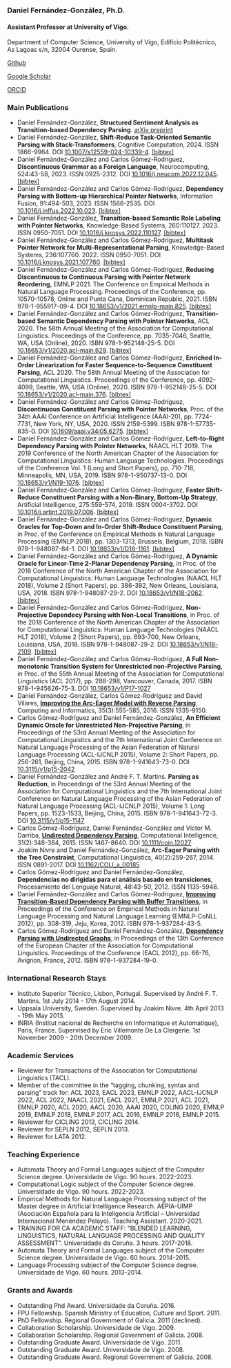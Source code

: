 ### Daniel Fernández-González, Ph.D.
#### Assistant Professor at University of Vigo. 
Department of Computer Science, University of Vigo, Edificio Politécnico, As Lagoas s/n, 32004 Ourense, Spain.

[Github](https://github.com/danifg)

[Google Scholar](https://scholar.google.es/citations?user=kMQ_epIAAAAJ&hl)

[ORCID](https://orcid.org/0000-0002-6733-2371)

### Main Publications
- Daniel Fernández-González, **Structured Sentiment Analysis as Transition-based Dependency Parsing**. [arXiv preprint](https://arxiv.org/pdf/2305.05311.pdf)
- Daniel Fernández-González, **Shift-Reduce Task-Oriented Semantic Parsing with Stack-Transformers**, Cognitive Computation, 2024. ISSN 1866-9964. DOI [10.1007/s12559-024-10339-4](https://doi.org/10.1007/s12559-024-10339-4). [[bibtex]](https://github.com/danifg/ShiftReduce-TOP#citation)
- Daniel Fernández-González and Carlos Gómez-Rodríguez, **Discontinuous Grammar as a Foreign Language**, Neurocomputing, 524:43-58, 2023. ISSN 0925-2312. DOI [10.1016/j.neucom.2022.12.045](https://doi.org/10.1016/j.neucom.2022.12.045). [[bibtex]](https://github.com/danifg/Disco-Seq2seq-Parser#citation)
- Daniel Fernández-González and Carlos Gómez-Rodríguez, **Dependency Parsing with Bottom-up Hierarchical Pointer Networks**, Information Fusion, 91:494-503, 2023. ISSN 1566-2535. DOI [10.1016/j.inffus.2022.10.023](https://doi.org/10.1016/j.inffus.2022.10.023). [[bibtex]](https://github.com/danifg/BottomUp-Hierarchical-PtrNet#citation)
- Daniel Fernández-González, **Transition-based Semantic Role Labeling with Pointer Networks**, Knowledge-Based Systems, 260:110127. 2023. ISSN 0950-7051. DOI [10.1016/j.knosys.2022.110127](https://doi.org/10.1016/j.knosys.2022.110127). [[bibtex]](https://github.com/danifg/SRLPointer#citation)
- Daniel Fernández-González and Carlos Gómez-Rodríguez, **Multitask Pointer Network for Multi-Representational Parsing**, Knowledge-Based Systems, 236:107760. 2022. ISSN 0950-7051. DOI [10.1016/j.knosys.2021.107760](https://doi.org/10.1016/j.knosys.2021.107760). [[bibtex]](http://www.grupolys.org/~cgomezr/bib/FerGomKBS2022.bib)
- Daniel Fernández-González and Carlos Gómez-Rodríguez, **Reducing Discontinuous to Continuous Parsing with Pointer Network Reordering**, EMNLP 2021. The Conference on Empirical Methods in Natural Language Processing. Proceedings of the Conference, pp. 10570-10578, Online and Punta Cana, Dominican Republic, 2021. ISBN 978-1-955917-09-4. DOI [10.18653/v1/2021.emnlp-main.825](https://doi.org/10.18653/v1/2021.emnlp-main.825). [[bibtex]](http://www.grupolys.org/~cgomezr/bib/FerGomEMNLP2021.bib)
- Daniel Fernández-González and Carlos Gómez-Rodríguez, **Transition-based Semantic Dependency Parsing with Pointer Networks**, ACL 2020. The 58th Annual Meeting of the Association for Computational Linguistics. Proceedings of the Conference, pp. 7035-7046, Seattle, WA, USA (Online), 2020. ISBN 978-1-952148-25-5. DOI [10.18653/v1/2020.acl-main.629](https://doi.org/10.18653/v1/2020.acl-main.629). [[bibtex]](http://www.grupolys.org/~cgomezr/bib/FerGomACL2020a.bib)
- Daniel Fernández-González and Carlos Gómez-Rodríguez, **Enriched In-Order Linearization for Faster Sequence-to-Sequence Constituent Parsing**, ACL 2020. The 58th Annual Meeting of the Association for Computational Linguistics. Proceedings of the Conference, pp. 4092-4099, Seattle, WA, USA (Online), 2020. ISBN 978-1-952148-25-5. DOI [10.18653/v1/2020.acl-main.376](https://doi.org/10.18653/v1/2020.acl-main.376). [[bibtex]](http://www.grupolys.org/~cgomezr/bib/FerGomACL2020b.bib)
- Daniel Fernández-González and Carlos Gómez-Rodríguez, **Discontinuous Constituent Parsing with Pointer Networks**, Proc. of the 34th AAAI Conference on Artificial Intelligence (AAAI-20), pp. 7724-7731, New York, NY, USA, 2020. ISSN 2159-5399. ISBN 978-1-57735-835-0. DOI [10.1609/aaai.v34i05.6275](https://ojs.aaai.org//index.php/AAAI/article/view/6275). [[bibtex]](http://www.grupolys.org/~cgomezr/bib/FerGomAAAI2020.bib)
- Daniel Fernández-González and Carlos Gómez-Rodríguez, **Left-to-Right Dependency Parsing with Pointer Networks**, NAACL HLT 2019. The 2019 Conference of the North American Chapter of the Association for Computational Linguistics: Human Language Technologies. Proceedings of the Conference Vol. 1 (Long and Short Papers), pp. 710-716, Minneapolis, MN, USA, 2019. ISBN 978-1-950737-13-0. DOI [10.18653/v1/N19-1076](https://doi.org/10.18653/v1/n19-1076). [[bibtex]](http://www.grupolys.org/~cgomezr/bib/FerGomNAACL2019.bib)
- Daniel Fernández-González and Carlos Gómez-Rodríguez, **Faster Shift-Reduce Constituent Parsing with a Non-Binary, Bottom-Up Strategy**, Artificial Intelligence, 275:559-574, 2019. ISSN 0004-3702. DOI [10.1016/j.artint.2019.07.006](https://doi.org/10.1016/j.artint.2019.07.006). [[bibtex]](http://www.grupolys.org/~cgomezr/bib/FerGomAI2019.bib)
- Daniel Fernández-González and Carlos Gómez-Rodríguez, **Dynamic Oracles for Top-Down and In-Order Shift-Reduce Constituent Parsing**, in Proc. of the Conference on Empirical Methods in Natural Language Processing (EMNLP 2018), pp. 1303-1313, Brussels, Belgium, 2018. ISBN 978-1-948087-84-1. DOI [10.18653/v1/D18-1161](https://doi.org/10.18653/v1/d18-1161). [[bibtex]](http://www.grupolys.org/~cgomezr/bib/FerGomEMNLP2018.bib)
- Daniel Fernández-González and Carlos Gómez-Rodríguez, **A Dynamic Oracle for Linear-Time 2-Planar Dependency Parsing**, in Proc. of the 2018 Conference of the North American Chapter of the Association for Computational Linguistics: Human Language Technologies (NAACL HLT 2018), Volume 2 (Short Papers), pp. 386-392, New Orleans, Louisiana, USA, 2018. ISBN 978-1-948087-29-2. DOI [10.18653/v1/N18-2062](https://doi.org/10.18653/v1/n18-2062). [[bibtex]](http://www.grupolys.org/~cgomezr/bib/FerGomNAACL2018a.bib)
- Daniel Fernández-González and Carlos Gómez-Rodríguez, **Non-Projective Dependecy Parsing with Non-Local Transitions**, in Proc. of the 2018 Conference of the North American Chapter of the Association for Computational Linguistics: Human Language Technologies (NAACL HLT 2018), Volume 2 (Short Papers), pp. 693-700, New Orleans, Louisiana, USA, 2018. ISBN 978-1-948087-29-2. DOI [10.18653/v1/N18-2109](https://doi.org/10.18653/v1/n18-2109). [[bibtex]](http://www.grupolys.org/~cgomezr/bib/FerGomNAACL2018b.bib)
- Daniel Fernández-González and Carlos Gómez-Rodríguez, **A Full Non-monotonic Transition System for Unrestricted non-Projective Parsing**, in Proc. of the 55th Annual Meeting of the Association for Computational Linguistics (ACL 2017), pp. 288-298, Vancouver, Canada, 2017. ISBN 978-1-945626-75-3. DOI [10.18653/v1/P17-1027](https://doi.org/10.18653/v1/p17-1027)
- Daniel Fernández-González, Carlos Gómez-Rodríguez and David Vilares, [**Improving the Arc-Eager Model with Reverse Parsing**](https://cai.type.sk/content/2016/3/improving-the-arc-eager-model-with-reverse-parsing/), Computing and Informatics, 35(3):555-585, 2016. ISSN 1335-9150.
- Carlos Gómez-Rodríguez and Daniel Fernández-González, **An Efficient Dynamic Oracle for Unrestricted Non-Projective Parsing**, in Proceedings of the 53rd Annual Meeting of the Association for Computational Linguistics and the 7th International Joint Conference on Natural Language Processing of the Asian Federation of Natural Language Processing (ACL-IJCNLP 2015), Volume 2: Short Papers, pp. 256-261, Beijing, China, 2015. ISBN 978-1-941643-73-0. DOI [10.3115/v1/p15-2042](https://doi.org/10.3115/v1/p15-2042)
- Daniel Fernández-González and André F. T. Martins. **Parsing as Reduction**, in Proceedings of the 53rd Annual Meeting of the Association for Computational Linguistics and the 7th International Joint Conference on Natural Language Processing of the Asian Federation of Natural Language Processing (ACL-IJCNLP 2015), Volume 1: Long Papers, pp. 1523-1533, Beijing, China, 2015. ISBN 978-1-941643-72-3. DOI [10.3115/v1/p15-1147](https://doi.org/10.3115/v1/p15-1147)
- Carlos Gómez-Rodríguez, Daniel Fernández-González and Víctor M. Darriba, [**Undirected Dependency Parsing**](http://www.grupolys.org/biblioteca/GomFerDar2015a.pdf), Computational Intelligence, 31(2):348-384, 2015. ISSN 1467-8640. DOI [10.1111/coin.12027](https://doi.org/10.1111/coin.12027)
- Joakim Nivre and Daniel Fernández-González, **Arc-Eager Parsing with the Tree Constraint**, Computational Linguistics, 40(2):259-267, 2014. ISSN 0891-2017. DOI [10.1162/COLI_a_00185](https://doi.org/10.1162/coli_a_00185)
- Carlos Gómez-Rodríguez and Daniel Fernández-González, **Dependencias no dirigidas para el análisis basado en transiciones**, Procesamiento del Lenguaje Natural, 48:43-50, 2012. ISSN 1135-5948.
- Daniel Fernández-González and Carlos Gómez-Rodríguez, [**Improving Transition-Based Dependency Parsing with Buffer Transitions**](https://aclanthology.org/D12-1029/), in Proceedings of the Conference on Empirical Methods in Natural Language Processing and Natural Language Learning (EMNLP-CoNLL 2012), pp. 308-319, Jeju, Korea, 2012. ISBN 978-1-937284-43-5.
- Carlos Gómez-Rodríguez and Daniel Fernández-González, [**Dependency Parsing with Undirected Graphs**](https://aclanthology.org/E12-1008/), in Proceedings of the 13th Conference of the European Chapter of the Association for Computational Linguistics. Proceedings of the Conference (EACL 2012), pp. 66-76, Avignon, France, 2012. ISBN 978-1-937284-19-0.

### International Research Stays
- Instituto Superior Técnico, Lisbon, Portugal. Supervised by André F. T. Martins. 1st July 2014 - 17th August 2014.
- Uppsala University, Sweden.  Supervised by Joakim Nivre. 4th April 2013 - 19th May 2013.
- INRIA (Institut nacional de Recherche en Informatique et Automatique), Paris, France. Supervised by Eric Villemonte De La Clergerie. 1st November 2009 - 20th December 2009.

### Academic Services
- Reviewer for Transactions of the Association for Computational Linguistics (TACL).
- Member of the committee in the “tagging, chunking, syntax and parsing” track for: ACL 2023, EACL 2023, EMNLP 2022, AACL-IJCNLP 2022, ACL 2022, NAACL 2021, EACL 2021, EMNLP 2021, ACL 2021, EMNLP 2020, ACL 2020, AACL 2020, AAAI 2020, COLING 2020, EMNLP 2019, EMNLP 2018, EMNLP 2017, ACL 2016, EMNLP 2016, EMNLP 2015. 
- Reviewer for CICLING 2013, CICLING 2014.
- Reviewer for SEPLN 2012, SEPLN 2013.
- Reviewer for LATA 2012.

### Teaching Experience
- Automata Theory and Formal Languages subject of the Computer Science degree. Universidade de Vigo. 90 hours. 2022-2023.
- Computational Logic subject of the Computer Science degree. Universidade de Vigo. 90 hours. 2022-2023.
- Empirical Methods for Natural Language Processing subject of the Master degree in Artificial Intelligence Research. AEPIA-UIMP (Asociación Española para la Inteligencia Artificial – Universidad Internacional Menéndez Pelayo).  Teaching Assistant. 2020-2021.
- TRAINING FOR CA ACADEMIC STAFF: "BLENDED LEARNING, LINGUISTICS, NATURAL LANGUAGE PROCESSING AND QUALITY ASSESSMENT". Universidade da Coruña. 3 hours. 2017-2018.
- Automata Theory and Formal Languages subject of the Computer Science degree. Universidade de Vigo. 60 hours. 2014-2015.
- Language Processing subject of the Computer Science degree. Universidade de Vigo. 60 hours. 2013-2014.

### Grants and Awards
- Outstanding Phd Award. Universidade da Coruña. 2016.
- FPU Fellowship. Spanish Ministry of Education, Culture and Sport. 2011.
- PhD Fellowship. Regional Government of Galicia. 2011 (declined).
- Collaboration Scholarship. Universidade de Vigo. 2009.
- Collaboration Scholarship. Regional Government of Galicia. 2008.
- Outstanding Graduate Award. Universidade de Vigo. 2011.
- Outstanding Graduate Award. Universidade de Vigo. 2008.
- Outstanding Graduate Award. Regional Government of Galicia. 2008.
